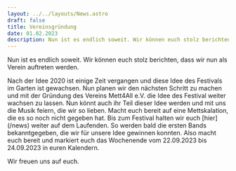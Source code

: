 ```yaml
---
layout: ../../layouts/News.astro
draft: false
title: Vereinsgründung
date: 01.02.2023
description: Nun ist es endlich soweit. Wir können euch stolz berichten, dass wir nun als Verein auftreten werden. Nach der Idee 2020 ...
---
```


<p style="margin-top: 0">
Nun ist es endlich soweit. Wir können euch stolz berichten, dass wir nun als Verein auftreten werden.
</p>
<p>
Nach der Idee 2020 ist einige Zeit vergangen und diese Idee des Festivals im Garten ist gewachsen. Nun planen wir den nächsten Schritt zu machen und mit der Gründung des Vereins <span class="highlight">Mett4All e.V</span>. die Idee des Festival weiter wachsen zu lassen. Nun könnt auch ihr Teil dieser Idee werden und mit uns die Musik feiern, die wir so lieben. Macht euch bereit auf eine <span class="highlight">Mettskalation</span>, die es so noch nicht gegeben hat. Bis zum Festival halten wir euch [hier](/news) weiter auf dem Laufenden. So werden bald die ersten Bands bekanntgegeben, die wir für unsere Idee gewinnen konnten. Also macht euch bereit und markiert euch das Wochenende vom 22.09.2023 bis 24.09.2023 in euren Kalendern.
</p>
<p style="margin-bottom: 0">
Wir freuen uns auf euch.
</p>